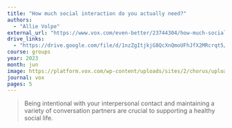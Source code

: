 ```yaml
---
title: "How much social interaction do you actually need?"
authors:
  - "Allie Volpe"
external_url: "https://www.vox.com/even-better/23744304/how-much-social-interaction-do-you-need-loneliness-burnout"
drive_links:
  - "https://drive.google.com/file/d/1nzZgItjkjG8QcXnQmoUFhJfX2MRcrqt5/view?usp=drivesdk"
course: groups
year: 2023
month: jun
image: https://platform.vox.com/wp-content/uploads/sites/2/chorus/uploads/chorus_asset/file/24694265/GettyImages_1170643552.jpg
journal: vox
pages: 5
---
```


> Being intentional with your interpersonal contact and maintaining a variety of conversation
partners are crucial to supporting a healthy social life.
